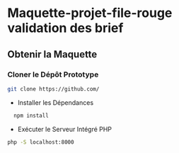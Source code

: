 # Maquette-projet-file-rouge validation des brief

## Obtenir la Maquette

### Cloner le Dépôt Prototype

```bash
git clone https://github.com/

```
- Installer les Dépendances
  
```bash
  npm install
```

- Exécuter le Serveur Intégré PHP
  
```bash
php -S localhost:8000
```
